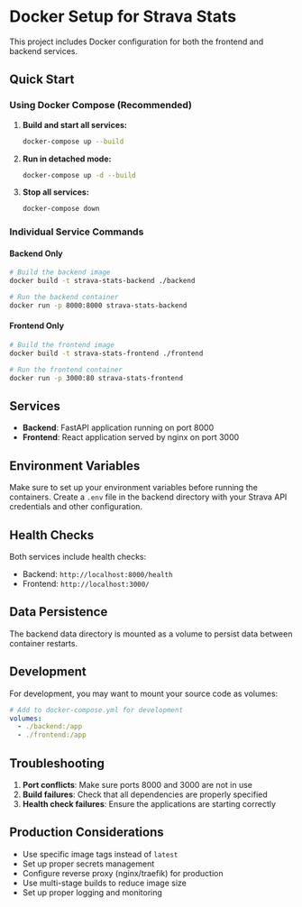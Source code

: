 # Docker Setup for Strava Stats

This project includes Docker configuration for both the frontend and backend services.

## Quick Start

### Using Docker Compose (Recommended)

1. **Build and start all services:**
   ```bash
   docker-compose up --build
   ```

2. **Run in detached mode:**
   ```bash
   docker-compose up -d --build
   ```

3. **Stop all services:**
   ```bash
   docker-compose down
   ```

### Individual Service Commands

#### Backend Only
```bash
# Build the backend image
docker build -t strava-stats-backend ./backend

# Run the backend container
docker run -p 8000:8000 strava-stats-backend
```

#### Frontend Only
```bash
# Build the frontend image
docker build -t strava-stats-frontend ./frontend

# Run the frontend container
docker run -p 3000:80 strava-stats-frontend
```

## Services

- **Backend**: FastAPI application running on port 8000
- **Frontend**: React application served by nginx on port 3000

## Environment Variables

Make sure to set up your environment variables before running the containers. Create a `.env` file in the backend directory with your Strava API credentials and other configuration.

## Health Checks

Both services include health checks:
- Backend: `http://localhost:8000/health`
- Frontend: `http://localhost:3000/`

## Data Persistence

The backend data directory is mounted as a volume to persist data between container restarts.

## Development

For development, you may want to mount your source code as volumes:

```yaml
# Add to docker-compose.yml for development
volumes:
  - ./backend:/app
  - ./frontend:/app
```

## Troubleshooting

1. **Port conflicts**: Make sure ports 8000 and 3000 are not in use
2. **Build failures**: Check that all dependencies are properly specified
3. **Health check failures**: Ensure the applications are starting correctly

## Production Considerations

- Use specific image tags instead of `latest`
- Set up proper secrets management
- Configure reverse proxy (nginx/traefik) for production
- Use multi-stage builds to reduce image size
- Set up proper logging and monitoring